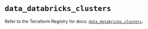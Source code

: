 # `data_databricks_clusters`

Refer to the Terraform Registry for docs: [`data_databricks_clusters`](https://registry.terraform.io/providers/databricks/databricks/1.66.0/docs/data-sources/clusters).
